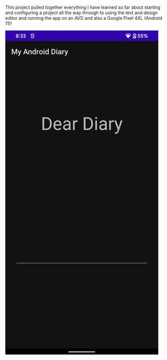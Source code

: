 This project pulled together everything I have learned so far about starting and configuring a project all the way through to using the text and design 
editor and running the app on an AVD and also a Google Pixel 4XL (Android 11)!

![alt text](https://github.com/aditya-tekale-99/Android/blob/main/MyAndroidDiary/Screenshot%20of%20the%20App/App%20UI.png)
